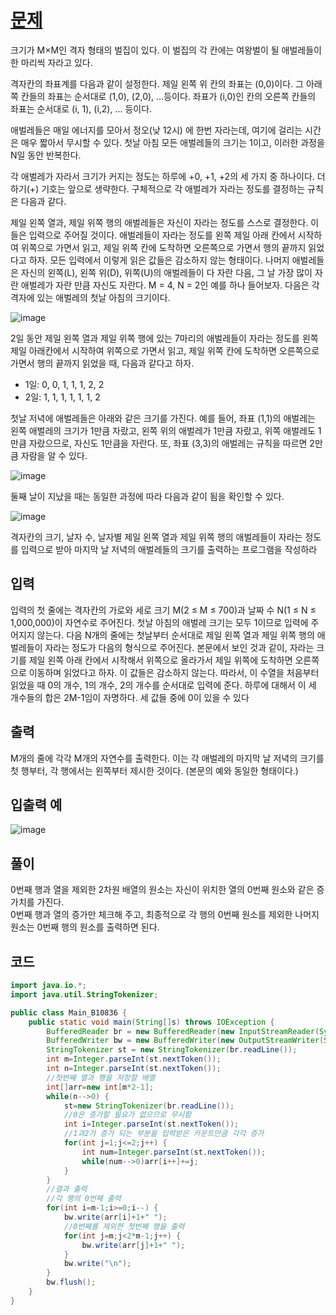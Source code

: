 # [문제](https://www.acmicpc.net/problem/10836)  
크기가 M×M인 격자 형태의 벌집이 있다. 이 벌집의 각 칸에는 여왕벌이 될 애벌레들이 한 마리씩 자라고 있다. 

격자칸의 좌표계를 다음과 같이 설정한다. 제일 왼쪽 위 칸의 좌표는 (0,0)이다. 그 아래쪽 칸들의 좌표는 순서대로 (1,0), (2,0), ...등이다. 좌표가 (i,0)인 칸의 오른쪽 칸들의 좌표는 순서대로 (i, 1), (i,2), ... 등이다. 

애벌레들은 매일 에너지를 모아서 정오(낮 12시) 에 한번 자라는데, 여기에 걸리는 시간은 매우 짧아서 무시할 수 있다. 첫날 아침 모든 애벌레들의 크기는 1이고, 이러한 과정을 N일 동안 반복한다. 

각 애벌레가 자라서 크기가 커지는 정도는 하루에 +0, +1, +2의 세 가지 중 하나이다. 더하기(+) 기호는 앞으로 생략한다. 구체적으로 각 애벌레가 자라는 정도를 결정하는 규칙은 다음과 같다.

제일 왼쪽 열과, 제일 위쪽 행의 애벌레들은 자신이 자라는 정도를 스스로 결정한다. 이들은 입력으로 주어질 것이다. 애벌레들이 자라는 정도를 왼쪽 제일 아래 칸에서 시작하여 위쪽으로 가면서 읽고, 제일 위쪽 칸에 도착하면 오른쪽으로 가면서 행의 끝까지 읽었다고 하자. 모든 입력에서 이렇게 읽은 값들은 감소하지 않는 형태이다.
나머지 애벌레들은 자신의 왼쪽(L), 왼쪽 위(D), 위쪽(U)의 애벌레들이 다 자란 다음, 그 날 가장 많이 자란 애벌레가 자란 만큼 자신도 자란다. 
M = 4, N = 2인 예를 하나 들어보자. 다음은 각 격자에 있는 애벌레의 첫날 아침의 크기이다.

![image](https://user-images.githubusercontent.com/59672592/164981015-bf737cd3-6c9b-4a80-9cf9-12ce144381ea.png)

2일 동안 제일 왼쪽 열과 제일 위쪽 행에 있는 7마리의 애벌레들이 자라는 정도를 왼쪽 제일 아래칸에서 시작하여 위쪽으로 가면서 읽고, 제일 위쪽 칸에 도착하면 오른쪽으로 가면서 행의 끝까지 읽었을 때, 다음과 같다고 하자. 

- 1일: 0, 0, 1, 1, 1, 2, 2
- 2일: 1, 1, 1, 1, 1, 1, 2

첫날 저녁에 애벌레들은 아래와 같은 크기를 가진다. 예를 들어, 좌표 (1,1)의 애벌레는 왼쪽 애벌레의 크기가 1만큼 자랐고, 왼쪽 위의 애벌레가 1만큼 자랐고, 위쪽 애벌레도 1만큼 자랐으므로, 자신도 1만큼을 자란다. 또, 좌표 (3,3)의 애벌레는 규칙을 따르면 2만큼 자람을 알 수 있다.

![image](https://user-images.githubusercontent.com/59672592/164981030-7b9c770d-ffd4-4a3a-88ee-53d3f908f850.png)

둘째 날이 지났을 때는 동일한 과정에 따라 다음과 같이 됨을 확인할 수 있다.

![image](https://user-images.githubusercontent.com/59672592/164981032-1a65abc9-db3c-48d5-9922-c6a1c21cacd6.png)

격자칸의 크기, 날자 수, 날자별 제일 왼쪽 열과 제일 위쪽 행의 애벌레들이 자라는 정도를 입력으로 받아 마지막 날 저녁의 애벌레들의 크기를 출력하는 프로그램을 작성하라


## 입력  
입력의 첫 줄에는 격자칸의 가로와 세로 크기 M(2 ≤ M ≤ 700)과 날짜 수 N(1 ≤ N ≤ 1,000,000)이 자연수로 주어진다. 첫날 아침의 애벌레 크기는 모두 1이므로 입력에 주어지지 않는다. 다음 N개의 줄에는 첫날부터 순서대로 제일 왼쪽 열과 제일 위쪽 행의 애벌레들이 자라는 정도가 다음의 형식으로 주어진다. 본문에서 보인 것과 같이, 자라는 크기를 제일 왼쪽 아래 칸에서 시작해서 위쪽으로 올라가서 제일 위쪽에 도착하면 오른쪽으로 이동하며 읽었다고 하자. 이 값들은 감소하지 않는다. 따라서, 이 수열을 처음부터 읽었을 때 0의 개수, 1의 개수, 2의 개수를 순서대로 입력에 준다. 하루에 대해서 이 세 개수들의 합은 2M-1임이 자명하다. 세 값들 중에 0이 있을 수 있다
## 출력  
M개의 줄에 각각 M개의 자연수를 출력한다. 이는 각 애벌레의 마지막 날 저녁의 크기를 첫 행부터, 각 행에서는 왼쪽부터 제시한 것이다. (본문의 예와 동일한 형태이다.) 




## 입출력 예  
![image](https://user-images.githubusercontent.com/59672592/164981079-753cd8ea-d920-48dc-abf9-d5707793f5ec.png)

## 풀이  
0번째 행과 열을 제외한 2차원 배열의 원소는 자신이 위치한 열의 0번째 원소와 같은 증가치를 가진다.  
0번째 행과 열의 증가만 체크해 주고, 최종적으로 각 행의 0번째 원소를 제외한 나머지 원소는 0번째 행의 원소를 출력하면 된다.


## 코드  

```java
import java.io.*;
import java.util.StringTokenizer;

public class Main_B10836 {
	public static void main(String[]s) throws IOException {
		BufferedReader br = new BufferedReader(new InputStreamReader(System.in));
		BufferedWriter bw = new BufferedWriter(new OutputStreamWriter(System.out));
		StringTokenizer st = new StringTokenizer(br.readLine());
		int m=Integer.parseInt(st.nextToken());
		int n=Integer.parseInt(st.nextToken());
		//첫번째 열과 행을 저장할 배열
		int[]arr=new int[m*2-1];
		while(n-->0) {
			st=new StringTokenizer(br.readLine());
			//0은 증가할 필요가 없으므로 무시함
			int i=Integer.parseInt(st.nextToken());
			//1과2가 증가 되는 부분을 입력받은 카운트만큼 각각 증가
			for(int j=1;j<=2;j++) {
				int num=Integer.parseInt(st.nextToken());
				while(num-->0)arr[i++]+=j;
			}
		}
		//결과 출력
		//각 행의 0번째 출력
		for(int i=m-1;i>=0;i--) {
			bw.write(arr[i]+1+" ");
			//0번째를 제외한 첫번째 행을 출력
			for(int j=m;j<2*m-1;j++) {
				bw.write(arr[j]+1+" ");
			}
			bw.write("\n");
		}
		bw.flush();
	}
}
```

